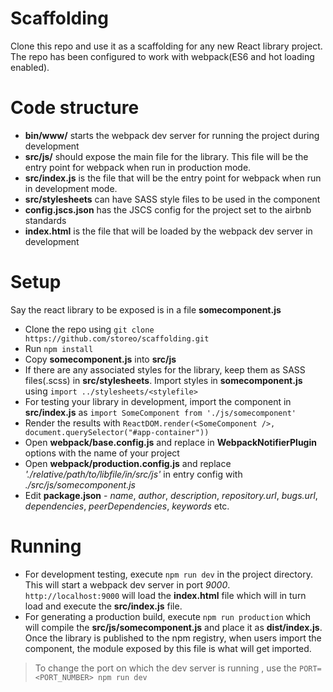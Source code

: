 # Scaffolding
Clone this repo and use it as a scaffolding for any new React library project. The repo has been configured to work with webpack(ES6 and hot loading enabled).

# Code structure
- **bin/www/** starts the webpack dev server for running the project during development
- **src/js/** should expose the main file for the library. This file will be the entry point for webpack when run in production mode.
- **src/index.js** is the file that will be the entry point for webpack when run in development mode.
- **src/stylesheets** can have SASS style files to be used in the component
- **config.jscs.json** has the JSCS config for the project set to the airbnb standards
- **index.html** is the file that will be loaded by the webpack dev server in development

# Setup
Say the react library to be exposed is in a file **somecomponent.js**
- Clone the repo using `git clone https://github.com/storeo/scaffolding.git`
- Run `npm install`
- Copy **somecomponent.js** into **src/js**
- If there are any associated styles for the library, keep them as SASS files(.scss) in **src/stylesheets**. Import styles in **somecomponent.js** using `import ../stylesheets/<stylefile>`
- For testing your library in development, import the component in **src/index.js** as `import SomeComponent from './js/somecomponent'` 
- Render the results with `ReactDOM.render(<SomeComponent />, document.querySelector("#app-container"))`
- Open **webpack/base.config.js** and replace *<Project Title>* in **WebpackNotifierPlugin** options with the name of your project
- Open **webpack/production.config.js** and replace *'./relative/path/to/libfile/in/src/js'* in entry config with *./src/js/somecomponent.js*
- Edit **package.json** - *name*, *author*, *description*, *repository.url*, *bugs.url*, *dependencies*, *peerDependencies*, *keywords* etc.

# Running
- For development testing, execute `npm run dev` in the project directory. This will start a webpack dev server in port *9000*. `http://localhost:9000` will load the **index.html** file which will in turn load and execute the **src/index.js** file.
- For generating a production build, execute `npm run production` which will compile the **src/js/somecomponent.js** and place it as **dist/index.js**. Once the library is published to the npm registry, when users import the component, the module exposed by this file is what will get imported.

> To change the port on which the dev server is running , use the `PORT=<PORT_NUMBER> npm run dev`